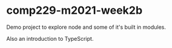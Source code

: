 # comp229-m2021-week2b

Demo project to explore node and some of it's built in modules.

Also an introduction to TypeScript.
